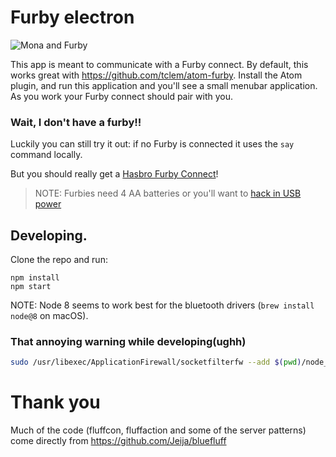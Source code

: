 # Furby electron

![Mona and Furby](./mona.jpg)

This app is meant to communicate with a Furby connect. By default, this works great with https://github.com/tclem/atom-furby. Install the Atom plugin, and run this application and you'll see a small menubar application. As you work your Furby connect should pair with you.

### Wait, I don't have a furby!!

Luckily you can still try it out: if no Furby is connected it uses the `say` command locally.

But you should really get a [Hasbro Furby Connect](https://www.amazon.com/gp/product/B01EARLU16/ref=as_li_tl?ie=UTF8&camp=1789&creative=9325&creativeASIN=B01EARLU16&linkCode=as2&tag=bigfuncoding-20&linkId=71f61074218432de05081fd12b27766c)!

> NOTE: Furbies need 4 AA batteries or you'll want to [hack in USB power](https://github.com/Jeija/bluefluff/issues/36)

## Developing.

Clone the repo and run:

```
npm install
npm start
```

NOTE: Node 8 seems to work best for the bluetooth drivers (`brew install node@8` on macOS).

### That annoying warning while developing(ughh)

```bash
sudo /usr/libexec/ApplicationFirewall/socketfilterfw --add $(pwd)/node_modules/electron/dist/Electron.app
```

# Thank you 
Much of the code (fluffcon, fluffaction and some of the server patterns) come directly from https://github.com/Jeija/bluefluff
